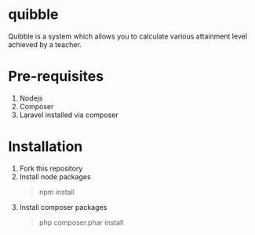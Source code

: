 # quibble
Quibble is a system which allows you to calculate various attainment level achieved by a teacher.
# Pre-requisites
1. Nodejs
2. Composer
3. Laravel installed via composer
# Installation
1. Fork this repository
2. Install node packages
   >npm install
3. Install composer packages
   >php composer.phar install

